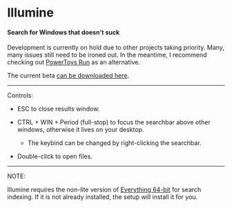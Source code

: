 # Illumine

#### Search for Windows that doesn't suck

Development is currently on hold due to other projects taking priority. Many, many issues still need to be ironed out. In the meantime, I recommend checking out [PowerToys Run](https://learn.microsoft.com/en-us/windows/powertoys/run) as an alternative.

The current beta [can be downloaded here](https://github.com/luketimothyjones/Illumine/releases/download/v0.0.6-beta/Illumine.Setup.exe).

---

Controls:

- ESC to close results window.

- CTRL + WIN + Period (full-stop) to focus the searchbar above other windows, otherwise it lives on your desktop.

  - The keybind can be changed by right-clicking the searchbar.

- Double-click to open files.

---

NOTE:  

Illumine requires the non-lite version of [Everything 64-bit](https://www.voidtools.com/downloads/) for search indexing. If it is not already installed, the setup will install it for you.
